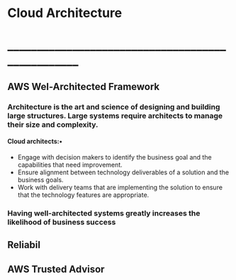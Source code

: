 # Cloud Architecture 
# _________________________________________________
## AWS Wel-Architected Framework 
### Architecture is the art and science of designing and building large structures. Large systems require architects to manage their size and complexity. 
#### Cloud architects:•
* Engage with decision makers to identify the business goal and the capabilities that need improvement.
* Ensure alignment between technology deliverables of a solution and the business goals.
* Work with delivery teams that are implementing the solution to ensure that the technology features are appropriate.

### Having well-architected systems greatly increases the likelihood of business success

## Reliabil

## AWS Trusted Advisor 
